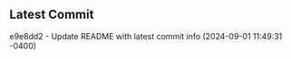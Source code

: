 
## Latest Commit
e9e8dd2 - Update README with latest commit info (2024-09-01 11:49:31 -0400) <Yunxi-Zhou>
